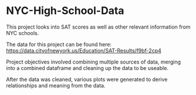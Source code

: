 # NYC-High-School-Data

This project looks into SAT scores as well as other relevant information from NYC schools. 

The data for this project can be found here: https://data.cityofnewyork.us/Education/SAT-Results/f9bf-2cp4

Project objectives involved combining multiple sources of data, merging into a combined dataframe and cleaning up the data to be useable. 

After the data was cleaned, various plots were generated to derive relationships and meaning from the data. 
